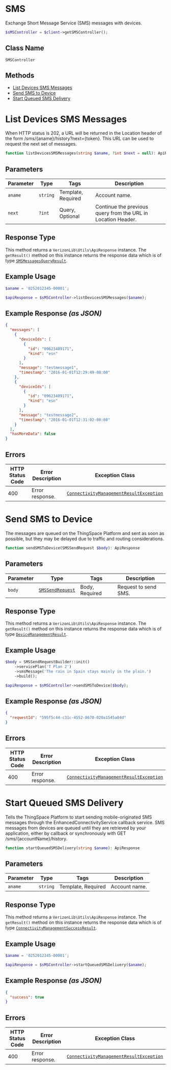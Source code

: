 # SMS

Exchange Short Message Service (SMS) messages with devices.

```php
$sMSController = $client->getSMSController();
```

## Class Name

`SMSController`

## Methods

* [List Devices SMS Messages](../../doc/controllers/sms.md#list-devices-sms-messages)
* [Send SMS to Device](../../doc/controllers/sms.md#send-sms-to-device)
* [Start Queued SMS Delivery](../../doc/controllers/sms.md#start-queued-sms-delivery)


# List Devices SMS Messages

When HTTP status is 202, a URL will be returned in the Location header of the form /sms/{aname}/history?next={token}. This URL can be used to request the next set of messages.

```php
function listDevicesSMSMessages(string $aname, ?int $next = null): ApiResponse
```

## Parameters

| Parameter | Type | Tags | Description |
|  --- | --- | --- | --- |
| `aname` | `string` | Template, Required | Account name. |
| `next` | `?int` | Query, Optional | Continue the previous query from the URL in Location Header. |

## Response Type

This method returns a `VerizonLib\Utils\ApiResponse` instance. The `getResult()` method on this instance returns the response data which is of type [`SMSMessagesQueryResult`](../../doc/models/sms-messages-query-result.md).

## Example Usage

```php
$aname = '0252012345-00001';

$apiResponse = $sMSController->listDevicesSMSMessages($aname);
```

## Example Response *(as JSON)*

```json
{
  "messages": [
    {
      "deviceIds": [
        {
          "id": "09623489171",
          "kind": "esn"
        }
      ],
      "message": "testmessage1",
      "timestamp": "2016-01-01T12:29:49-08:00"
    },
    {
      "deviceIds": [
        {
          "id": "09623489171",
          "kind": "esn"
        }
      ],
      "message": "testmessage2",
      "timestamp": "2016-01-01T12:31:02-08:00"
    }
  ],
  "hasMoreData": false
}
```

## Errors

| HTTP Status Code | Error Description | Exception Class |
|  --- | --- | --- |
| 400 | Error response. | [`ConnectivityManagementResultException`](../../doc/models/connectivity-management-result-exception.md) |


# Send SMS to Device

The messages are queued on the ThingSpace Platform and sent as soon as possible, but they may be delayed due to traffic and routing considerations.

```php
function sendSMSToDevice(SMSSendRequest $body): ApiResponse
```

## Parameters

| Parameter | Type | Tags | Description |
|  --- | --- | --- | --- |
| `body` | [`SMSSendRequest`](../../doc/models/sms-send-request.md) | Body, Required | Request to send SMS. |

## Response Type

This method returns a `VerizonLib\Utils\ApiResponse` instance. The `getResult()` method on this instance returns the response data which is of type [`DeviceManagementResult`](../../doc/models/device-management-result.md).

## Example Usage

```php
$body = SMSSendRequestBuilder::init()
    ->servicePlan('T Plan 2')
    ->smsMessage('The rain in Spain stays mainly in the plain.')
    ->build();

$apiResponse = $sMSController->sendSMSToDevice($body);
```

## Example Response *(as JSON)*

```json
{
  "requestId": "595f5c44-c31c-4552-8670-020a1545a84d"
}
```

## Errors

| HTTP Status Code | Error Description | Exception Class |
|  --- | --- | --- |
| 400 | Error response. | [`ConnectivityManagementResultException`](../../doc/models/connectivity-management-result-exception.md) |


# Start Queued SMS Delivery

Tells the ThingSpace Platform to start sending mobile-originated SMS messages through the EnhancedConnectivityService callback service. SMS messages from devices are queued until they are retrieved by your application, either by callback or synchronously with GET /sms/{accountName}/history.

```php
function startQueuedSMSDelivery(string $aname): ApiResponse
```

## Parameters

| Parameter | Type | Tags | Description |
|  --- | --- | --- | --- |
| `aname` | `string` | Template, Required | Account name. |

## Response Type

This method returns a `VerizonLib\Utils\ApiResponse` instance. The `getResult()` method on this instance returns the response data which is of type [`ConnectivityManagementSuccessResult`](../../doc/models/connectivity-management-success-result.md).

## Example Usage

```php
$aname = '0252012345-00001';

$apiResponse = $sMSController->startQueuedSMSDelivery($aname);
```

## Example Response *(as JSON)*

```json
{
  "success": true
}
```

## Errors

| HTTP Status Code | Error Description | Exception Class |
|  --- | --- | --- |
| 400 | Error response. | [`ConnectivityManagementResultException`](../../doc/models/connectivity-management-result-exception.md) |


